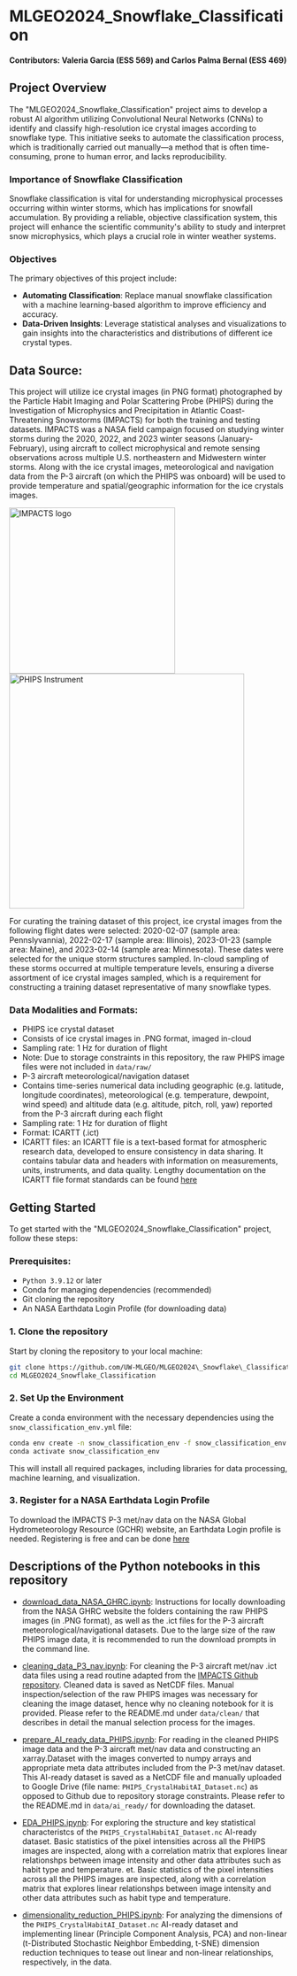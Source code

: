 # MLGEO2024_Snowflake_Classification
#### Contributors: Valeria Garcia (ESS 569) and Carlos Palma Bernal (ESS 469)

## Project Overview
The "MLGEO2024_Snowflake_Classification" project aims to develop a robust AI algorithm utilizing Convolutional Neural Networks (CNNs) to identify and classify high-resolution ice crystal images according to snowflake type. This initiative seeks to automate the classification process, which is traditionally carried out manually—a method that is often time-consuming, prone to human error, and lacks reproducibility.

### **Importance of Snowflake Classification**
Snowflake classification is vital for understanding microphysical processes occurring within winter storms, which has implications for snowfall accumulation. By providing a reliable, objective classification system, this project will enhance the scientific community's ability to study and interpret snow microphysics, which plays a crucial role in winter weather systems.

### **Objectives**
The primary objectives of this project include:
* **Automating Classification**: Replace manual snowflake classification with a machine learning-based algorithm to improve efficiency and accuracy.
* **Data-Driven Insights**: Leverage statistical analyses and visualizations to gain insights into the characteristics and distributions of different ice crystal types.

## **Data Source:**

This project will utilize ice crystal images (in PNG format) photographed by the Particle Habit Imaging and Polar Scattering Probe (PHIPS) during the Investigation of Microphysics and Precipitation in Atlantic Coast-Threatening Snowstorms (IMPACTS) for both the training and testing datasets. IMPACTS was a NASA field campaign focused on studying winter storms during the 2020, 2022, and 2023 winter seasons (January-February), using aircraft to collect microphysical and remote sensing observations across multiple U.S. northeastern and Midwestern winter storms. Along with the ice crystal images, meteorological and navigation data from the P-3 aircraft (on which the PHIPS was onboard) will be used to provide temperature and spatial/geographic information for the ice crystals images.

<img src="https://github.com/UW-MLGEO/MLGEO2024\_Snowflake\_Classification/blob/main/images/IMPACTS\_logo.png" alt="IMPACTS logo" width="300"> <img src="https://github.com/UW-MLGEO/MLGEO2024\_Snowflake\_Classification/blob/main/images/PHIPS\_instrument.png" alt="PHIPS Instrument" width="425">

For curating the training dataset of this project, ice crystal images from the following flight dates were selected: 2020-02-07 (sample area: Pennslyvannia), 2022-02-17 (sample area: Illinois), 2023-01-23 (sample area: Maine), and 2023-02-14 (sample area: Minnesota). These dates were selected for the unique storm structures sampled. In-cloud sampling of these storms occurred at multiple temperature levels, ensuring a diverse assortment of ice crystal images sampled, which is a requirement for constructing a training dataset representative of many snowflake types.

### **Data Modalities and Formats:**
* PHIPS ice crystal dataset
* Consists of ice crystal images in .PNG format, imaged in-cloud
* Sampling rate: 1 Hz for duration of flight
* Note: Due to storage constraints in this repository, the raw PHIPS image files were not included in `data/raw/`
* P-3 aircraft meteorological/navigation dataset
* Contains time-series numerical data including geographic (e.g. latitude, longitude coordinates), meteorological (e.g. temperature, dewpoint, wind speed) and altitude data (e.g. altitude, pitch, roll, yaw) reported from the P-3 aircraft during each flight
* Sampling rate: 1 Hz for duration of flight
* Format: ICARTT (.ict)
* ICARTT files: an ICARTT file is a text-based format for atmospheric research data, developed to ensure consistency in data sharing. It contains tabular data and headers with information on measurements, units, instruments, and data quality. Lengthy documentation on the ICARTT file format standards can be found [here](https://www.earthdata.nasa.gov/s3fs-public/imported/ESDS-RFC-029v2.pdf)

## Getting Started

To get started with the "MLGEO2024_Snowflake_Classification" project, follow these steps:

### **Prerequisites:**
* `Python 3.9.12` or later
* Conda for managing dependencies (recommended)
* Git cloning the repository
* An NASA Earthdata Login Profile (for downloading data)

### **1. Clone the repository**
Start by cloning the repository to your local machine:
```bash
git clone https://github.com/UW-MLGEO/MLGEO2024\_Snowflake\_Classification.git
cd MLGEO2024_Snowflake_Classification
```
### **2. Set Up the Environment**
Create a conda environment with the necessary dependencies using the `snow_classification_env.yml` file:
```bash
conda env create -n snow_classification_env -f snow_classification_env.yml
conda activate snow_classification_env
```
This will install all required packages, including libraries for data processing, machine learning, and visualization.

### **3. Register for a NASA Earthdata Login Profile**

To download the IMPACTS P-3 met/nav data on the NASA Global Hydrometeorology Resource (GCHR) website, an Earthdata Login profile is needed. Registering is free and can be done [here](https://urs.earthdata.nasa.gov/users/new?client\_id=OLpAZlE4HqIOMr0TYqg7UQ\&redirect\_uri=https%3A%2F%2Fd53njncz5taqi.cloudfront.net%2Furs\_callback\&response\_type=code\&state=https%3A%2F%2Fsearch.earthdata.nasa.gov%2Fsearch%3Fq%3Dp3metnavimpacts%26ee%3Dprod)

## Descriptions of the Python notebooks in this repository

- [download_data_NASA_GHRC.ipynb](https://github.com/UW-MLGEO/MLGEO2024\_Snowflake\_Classification/blob/main/notebooks/download\_data\_NASA\_GHRC.ipynb): Instructions for locally downloading from the NASA GHRC website the folders containing the raw PHIPS images (in .PNG format), as well as the .ict files for the P-3 aircraft meteorological/navigational datasets. Due to the large size of the raw PHIPS image data, it is recommended to run the download prompts in the command line.

- [cleaning_data_P3_nav.ipynb](https://github.com/UW-MLGEO/MLGEO2024\_Snowflake\_Classification/blob/main/notebooks/cleaning\_data\_P3\_nav.ipynb): For cleaning the P-3 aircraft met/nav .ict data files using a read routine adapted from the [IMPACTS Github repository](https://github.com/joefinlon/impacts\_tools.git). Cleaned data is saved as NetCDF files. Manual inspection/selection of the raw PHIPS images was necessary for cleaning the image dataset, hence why no cleaning notebook for it is provided. Please refer to the README.md under `data/clean/` that describes in detail the manual selection process for the images.

- [prepare_AI_ready_data_PHIPS.ipynb](https://github.com/UW-MLGEO/MLGEO2024\_Snowflake\_Classification/blob/main/notebooks/prepare\_AI\_ready\_data\_PHIPS.ipynb): For reading in the cleaned PHIPS image data and the P-3 aircraft met/nav data and constructing an xarray.Dataset with the images converted to numpy arrays and appropriate meta data attributes included from the P-3 met/nav dataset. This AI-ready dataset is saved as a NetCDF file and manually uploaded to Google Drive (file name: `PHIPS_CrystalHabitAI_Dataset.nc`) as opposed to Github due to repository storage constraints. Please refer to the README.md in `data/ai_ready/` for downloading the dataset.

- [EDA_PHIPS.ipynb](https://github.com/UW-MLGEO/MLGEO2024\_Snowflake\_Classification/blob/main/notebooks/EDA\_PHIPS.ipynb): For exploring the structure and key statistical characteristcs of the `PHIPS_CrystalHabitAI_Dataset.nc` AI-ready dataset. Basic statistics of the pixel intensities across all the PHIPS images are inspected, along with a correlation matrix that explores linear relationshps between image intensity and other data attributes such as habit type and temperature.
et. Basic statistics of the pixel intensities across all the PHIPS images are inspected, along with a correlation matrix that explores linear relationshps between image intensity and other data attributes such as habit type and temperature.

- [dimensionality_reduction_PHIPS.ipynb](https://github.com/UW-MLGEO/MLGEO2024_Snowflake_Classification/blob/main/notebooks/dimensionality_reduction_PHIPS.ipynb): For analyzing the dimensions of the `PHIPS_CrystalHabitAI_Dataset.nc` AI-ready dataset and implementing linear (Principle Component Analysis, PCA) and non-linear (t-Distributed Stochastic Neighbor Embedding, t-SNE) dimension reduction techniques to tease out linear and non-linear relationships, respectively, in the data.
